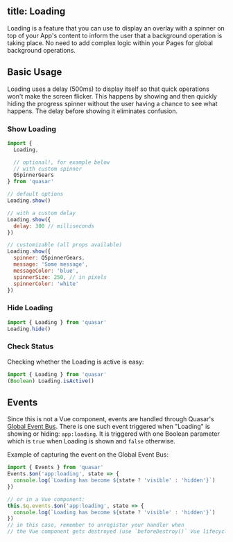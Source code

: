 title: Loading
---
Loading is a feature that you can use to display an overlay with a spinner on top of your App's content to inform the user that a background operation is taking place. No need to add complex logic within your Pages for global background operations.
<input type="hidden" data-fullpage-demo="progress/loading">

## Basic Usage
Loading uses a delay (500ms) to display itself so that quick operations won't make the screen flicker. This happens by showing and then quickly hiding the progress spinner without the user having a chance to see what happens. The delay before showing it eliminates confusion.

### Show Loading
``` js
import {
  Loading,

  // optional!, for example below
  // with custom spinner
  QSpinnerGears
} from 'quasar'

// default options
Loading.show()

// with a custom delay
Loading.show({
  delay: 300 // milliseconds
})

// customizable (all props available)
Loading.show({
  spinner: QSpinnerGears,
  message: 'Some message',
  messageColor: 'blue',
  spinnerSize: 250, // in pixels
  spinnerColor: 'white'
})
```

### Hide Loading
``` js
import { Loading } from 'quasar'
Loading.hide()
```

### Check Status
Checking whether the Loading is active is easy:

``` js
import { Loading } from 'quasar'
(Boolean) Loading.isActive()
```

## Events
Since this is not a Vue component, events are handled through Quasar's [Global Event Bus](/components/global-event-bus.html). There is one such event triggered when "Loading" is showing or hiding: `app:loading`. It is triggered with one Boolean parameter which is `true` when Loading is shown and `false` otherwise.

Example of capturing the event on the Global Event Bus:
```js
import { Events } from 'quasar'
Events.$on('app:loading', state => {
  console.log(`Loading has become ${state ? 'visible' : 'hidden'}`)
})

// or in a Vue component:
this.$q.events.$on('app:loading', state => {
  console.log(`Loading has become ${state ? 'visible' : 'hidden'}`)
})
// in this case, remember to unregister your handler when
// the Vue component gets destroyed (use `beforeDestroy()` Vue lifecycle hook). See Global Event Bus for more information.
```
